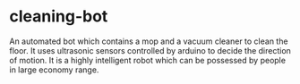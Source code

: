 # cleaning-bot
An automated bot which contains a mop and a vacuum cleaner to clean the floor. It uses ultrasonic sensors controlled by arduino to decide the direction of motion. It is a highly intelligent robot which can be possessed by people in large economy range.
